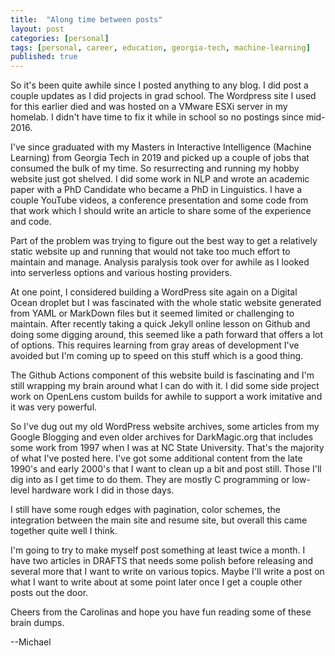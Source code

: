 ```yaml
---
title:  "Along time between posts"
layout: post
categories: [personal]
tags: [personal, career, education, georgia-tech, machine-learning]
published: true
---
```


So it's been quite awhile since I posted anything to any blog. I did post a couple updates as I did projects in grad school. The Wordpress site I used for this earlier died and was hosted on a VMware ESXi server in my homelab. I didn't have time to fix it while in school so no postings since mid-2016.

<!-- excerpt-end -->

I've since graduated with my Masters in Interactive Intelligence (Machine Learning)
from Georgia Tech in 2019 and picked up a couple of jobs that consumed the bulk of my time. So resurrecting and running my hobby website just got shelved. I did some work in NLP and wrote an academic paper with a PhD Candidate who became a PhD in Linguistics.
I have a couple YouTube videos, a conference presentation and some code from that work which I should write an article to share some of the experience and code.

Part of the problem was trying to figure out the best way to get a relatively static website up and running that would not take too much effort to maintain and manage. Analysis paralysis took over for awhile as I looked into serverless options and various hosting providers.

At one point, I considered building a WordPress site again on a Digital Ocean droplet but I was fascinated with the whole static website generated from YAML or MarkDown files
but it seemed limited or challenging to maintain. After recently taking a quick
Jekyll online lesson on Github and doing some digging around, this seemed like a
path forward that offers a lot of options. This requires learning from gray areas
of development I've avoided but I'm coming up to speed on this stuff which is a
good thing.

The Github Actions component of this website build is fascinating and I'm still
wrapping my brain around what I can do with it. I did some side project work on
OpenLens custom builds for awhile to support a work imitative and it was very
powerful.

So I've dug out my old WordPress website archives, some articles from my Google Blogging and even older archives for DarkMagic.org that includes
some work from 1997 when I was at NC State University. That's the majority of
what I've posted here. I've got some additional content from the late 1990's
and early 2000's that I want to clean up a bit and post still. Those I'll
dig into as I get time to do them. They are mostly C programming or low-level
hardware work I did in those days.

I still have some rough edges with pagination, color schemes, the integration
between the main site and resume site, but overall this came together quite
well I think.

I'm going to try to make myself post something at least twice a month.
I have two articles in DRAFTS that needs some polish before releasing and
several more that I want to write on various topics.  Maybe I'll write a
post on what I want to write about at some point later once I get a couple
other posts out the door.

Cheers from the Carolinas and hope you have fun reading some of these brain dumps.

--Michael
